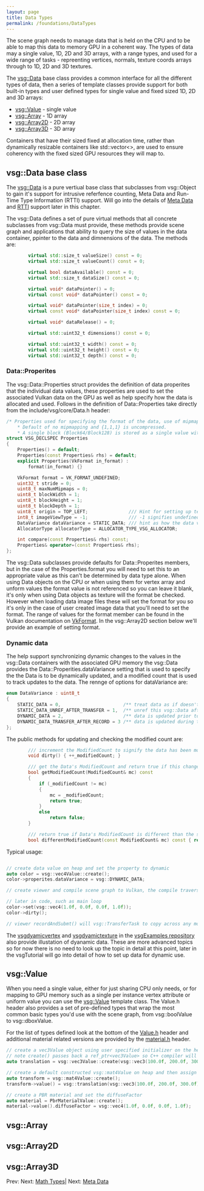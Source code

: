 ```yaml
---
layout: page
title: Data Types
permalink: /foundations/DataTypes
---
```


The scene graph needs to manage data that is held on the CPU and to be able to map this data to memory GPU in a coherent way.  The types of data may a single value, 1D, 2D and 3D arrays, with a range types, and used for a wide range of tasks - repreenting vertices, normals, texture coords arrays through to 1D, 2D and 3D textures.

The [vsg::Data](https://github.com/vsg-dev/VulkanSceneGraph/tree/master/include/vsg/core/Data.h) base class provides a common interface for all the different types of data, then a series of template classes provide support for both built-in types and user defined types for single value and fixed sized 1D, 2D and 3D arrays:

* [vsg::Value](https://github.com/vsg-dev/VulkanSceneGraph/tree/master/include/vsg/core/Value.h) - single value
* [vsg::Array](https://github.com/vsg-dev/VulkanSceneGraph/tree/master/include/vsg/core/Array.h) - 1D array
* [vsg::Array2D](https://github.com/vsg-dev/VulkanSceneGraph/tree/master/include/vsg/core/Array2D.h) - 2D array
* [vsg::Array3D](https://github.com/vsg-dev/VulkanSceneGraph/tree/master/include/vsg/core/Array3D.h) - 3D array

Containers that have their sized fixed at allocation time, rather than dynamically resizable containers like std::vector<>, are used to ensure coherency with the fixed sized GPU resources they will map to.

## vsg::Data base class

The [vsg::Data](https://github.com/vsg-dev/VulkanSceneGraph/tree/master/include/vsg/core/Data.h) is a pure vertiual base class that subclasses from vsg::Object to gain it's support for intrusive referfence counting, Meta Data and Run-Time Type Information (RTTI) support. Will go into the details of [Meta Data](MetaData.md) and [RTTI](Visitor.md) support later in this chapter.

The vsg::Data defines a set of pure virtual methods that all concrete subclasses from vsg::Data must provide, these methods provide scene graph and applications that ability to query the size of values in the data container, ppinter to the data and dimnensions of the data. The methods are:

~~~ cpp
        virtual std::size_t valueSize() const = 0;
        virtual std::size_t valueCount() const = 0;

        virtual bool dataAvailable() const = 0;
        virtual std::size_t dataSize() const = 0;

        virtual void* dataPointer() = 0;
        virtual const void* dataPointer() const = 0;

        virtual void* dataPointer(size_t index) = 0;
        virtual const void* dataPointer(size_t index) const = 0;

        virtual void* dataRelease() = 0;

        virtual std::uint32_t dimensions() const = 0;

        virtual std::uint32_t width() const = 0;
        virtual std::uint32_t height() const = 0;
        virtual std::uint32_t depth() const = 0;
~~~

### Data::Properites

The vsg::Data::Properties struct provides the definition of data properites that the individual data values, these properties are used to set the associated Vulkan data on the GPU as well as help specify how the data is allocated and used. Follows in the definition of Data::Properties take directly from the include/vsg/core/Data.h header:

~~~ cpp
/* Properties used for specifying the format of the data, use of mipmaps, block compressed data and origin.
    * Default of no mipmapping and {1,1,1} is uncompressed.
    * A single block (Block64/Block128) is stored as a single value with the Data object. */
struct VSG_DECLSPEC Properties
{
    Properties() = default;
    Properties(const Properties& rhs) = default;
    explicit Properties(VkFormat in_format) :
        format(in_format) {}

    VkFormat format = VK_FORMAT_UNDEFINED;
    uint32_t stride = 0;
    uint8_t maxNumMipmaps = 0;
    uint8_t blockWidth = 1;
    uint8_t blockHeight = 1;
    uint8_t blockDepth = 1;
    uint8_t origin = TOP_LEFT;               /// Hint for setting up texture coordinates, bit 0 x/width axis, bit 1 y/height axis, bit 2 z/depth axis. Vulkan origin for images is top left, which is denoted as 0 here.
    int8_t imageViewType = -1;               /// -1 signifies undefined VkImageViewType, if value >=0 then value should be treated as valid VkImageViewType.
    DataVariance dataVariance = STATIC_DATA; /// hint as how the data values may change during the lifetime of the vsg::Data.
    AllocatorType allocatorType = ALLOCATOR_TYPE_VSG_ALLOCATOR;

    int compare(const Properties& rhs) const;
    Properties& operator=(const Properties& rhs);
};
~~~

The vsg::Data subclasses provide defaults for Data::Properites members, but in the case of the Properties.format you will need to set this to an appropriate value as this can't be determined by data type alone. When using Data objects on the CPU or when using them for vertex array and unform values the format value is not referenced so you can leave it blank, it's only when using Data objects as texture will the format be checked. However when loading data image files these will set the format for you so it's only in the case of user created image data that you'll need to set the format.  The range of values for the format member can be found in the Vulkan documentation on [VkFormat](https://registry.khronos.org/vulkan/specs/1.3-extensions/man/html/VkFormat.html).  In the vsg::Array2D section below we'll provide an example of setting format.

### Dynamic data

The help support synchronizing dynamic changes to the values in the vsg::Data containers with the associated GPU memory the vsg::Data provides the Data::Properities.dataVariance setting that is used to specify the the Data is to be dynamically updated, and a modified count that is used to track updates to the data. The rennge of options for dataVariance are:

~~~ cpp
enum DataVariance : uint8_t
{
    STATIC_DATA = 0,                       /** treat data as if doesn't not change .*/
    STATIC_DATA_UNREF_AFTER_TRANSFER = 1,  /** unref this vsg::Data after the data has been transferred to the GPU memory .*/
    DYNAMIC_DATA = 2,                      /** data is updated prior to the record traversal and will need transferring to GPU memory.*/
    DYNAMIC_DATA_TRANSFER_AFTER_RECORD = 3 /** data is updated during the record traversal and will need transferring to GPU memory.*/
};
~~~

The public methods for updating and checking the modified count are:

~~~ cpp
        /// increment the ModifiedCount to signify the data has been modified
        void dirty() { ++_modifiedCount; }

        /// get the Data's ModifiedCount and return true if this changes the specified ModifiedCount
        bool getModifiedCount(ModifiedCount& mc) const
        {
            if (_modifiedCount != mc)
            {
                mc = _modifiedCount;
                return true;
            }
            else
                return false;
        }

        /// return true if Data's ModifiedCount is different than the specified ModifiedCount
        bool differentModifiedCount(const ModifiedCount& mc) const { return _modifiedCount != mc; }
~~~

Typical usage:

~~~ cpp

// create data value on heap and set the property to dynamic
auto color = vsg::vec4Value::create();
color->properites.dataVariance = vsg::DYNAMIC_DATA;

// create viewer and compile scene graph to Vulkan, the compile traversal will collate all dynamic data into a vsg::TransferTask so they can be checked each frame.

// later in code, such as main loop
color->set(vsg::vec4(1.0f, 0.0f, 0.0f, 1.0f));
color->dirty();

// viewer recordAndSubmt() will vsg::TransferTask to copy across any modified data.
~~~


The [vsgdyamicvertex](https://github.com/vsg-dev/vsgExamples/tree/master/examples/state/vsgdynamicvertex) and [vsgdyamictexture](https://github.com/vsg-dev/vsgExamples/tree/master/examples/state/vsgdynamictexture) in the [vsgExamples repository](https://github.com/vsg-dev/vsgExamples) also provide illustation of dyanamic data. These are more advanced topics so for now there is no need to look up the topic in detail at this point, later in the vsgTutorial will go into detail of how to set up data for dynamic use.

## vsg::Value

When you need a single value, either for just sharing CPU only needs, or for mapping to GPU memory such as a single per instance vertex attribute or uniform value you can use the [vsg::Value](https://github.com/vsg-dev/VulkanSceneGraph/tree/master/include/vsg/core/Value.h) template class. The Value.h header also provides a set of pre-defined types that wrap the most common basic types you'd use with the scene graph, from vsg::boolValue to vsg::dboxValue.

For the list of types defined look at the bottom of the [Value.h](https://github.com/vsg-dev/VulkanSceneGraph/tree/master/include/vsg/core/Value.h#L169) header and additional material related versions are provided by the [material.h](https://github.com/vsg-dev/VulkanSceneGraph/tree/master/include/vsg/state/material.h) header.

~~~ cpp
// create a vec3Value object using user specified initializer on the heap
// note create() passes back a ref_ptr<vec3Value> so C++ compiler will set the auto translation variable type to this
auto translation = vsg::vec3Value::create(vsg::vec3(100.0f, 200.0f, 300.0f));

// create a default constructed vsg::mat4Value on heap and then assign a value to it
auto transform = vsg::mat4Value::create();
transform->value() = vsg::translation(vsg::vec3(100.0f, 200.0f, 300.0f));

// create a PBR material and set the diffuseFactor
auto material = PbrMaterialValue::create();
material->value().diffuseFactor = vsg::vec4(1.0f, 0.0f, 0.0f, 1.0f);

~~~

## vsg::Array

## vsg::Array2D

## vsg::Array3D



Prev: Next: [Math Types](MathTypes.md)| Next: [Meta Data](MetaData.md)

